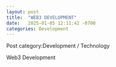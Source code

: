 ```yaml
---
layout: post
title:  "WEB3 DEVELOPMENT"
date:   2025-01-05 12:11:42 -0700
categories: Development
---
```

Post category:Development / Technology

<a src="https://dev.to/edge-and-node/the-complete-guide-to-full-stack-web3-development-4g74"> Web3 Development</a>
